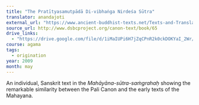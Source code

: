 ```yaml
---
title: "The Pratītyasamutpādā Di-vibhaṅga Nirdeśa Sūtra"
translator: anandajoti
external_url: "https://www.ancient-buddhist-texts.net/Texts-and-Translations/Short-Pieces-in-Sanskrit/Pratityasamutpadadivibhanganirdesasutram.htm"
source_url: http://www.dsbcproject.org/canon-text/book/65
drive_links: 
  - "https://drive.google.com/file/d/1iMaIUPi6H7jZqCPnR2k0ckDOKYaI_2Wr/view?usp=drivesdk"
course: agama
tags:
  - origination
year: 2009
month: may
---
```


An individual, Sanskrit text in the *Mahāyāna-sūtra-saṁgrahaḥ* showing the remarkable similarity between the Pali Canon and the early texts of the Mahayana.

